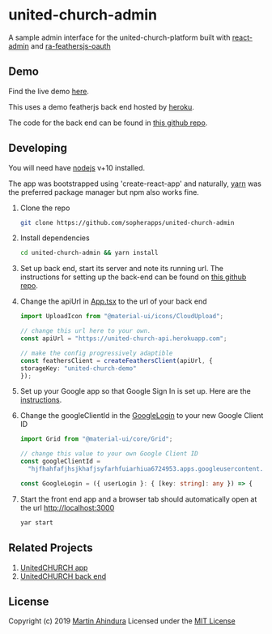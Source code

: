 # united-church-admin

A sample admin interface for the united-church-platform built with [react-admin](https://marmelab.com/react-admin) and [ra-feathersjs-oauth](https://github.com/sopherapps/ra-feathers-oauth)

## Demo

Find the live demo [here](https://united-church.firebaseapp.com).

This uses a demo featherjs back end hosted by [heroku](https://united-church-api.herokuapp.com/docs).

The code for the back end can be found in [this github repo](https://github.com/sopherapps/united-church-api).

## Developing

You will need have [nodejs](https://nodejs.org) v+10 installed.

The app was bootstrapped using 'create-react-app' and naturally, [yarn](https://yarnpkg.com/lang/en/docs/install) was the preferred package manager but npm also works fine.

1. Clone the repo

    ```bash
    git clone https://github.com/sopherapps/united-church-admin
    ```

2. Install dependencies

    ```bash
    cd united-church-admin && yarn install
    ```

3. Set up back end, start its server and note its running url. The instructions for setting up the back-end can be found on [this github repo](https://github.com/sopherapps/united-church-api).

4. Change the apiUrl in [App.tsx](./src/App.tsx) to the url of your back end

    ```typescript
    import UploadIcon from "@material-ui/icons/CloudUpload";

    // change this url here to your own.
    const apiUrl = "https://united-church-api.herokuapp.com";

    // make the config progressively adaptible
    const feathersClient = createFeathersClient(apiUrl, {
    storageKey: "united-church-demo"
    });

    ```

5. Set up your Google app so that Google Sign In is set up. Here are the [instructions](https://developers.google.com/identity/sign-in/web/sign-in#before_you_begin).
6. Change the googleClientId in the [GoogleLogin](./src/components/screens/GoogleLosing.tsx) to your new Google Client ID

    ```typescript
    import Grid from "@material-ui/core/Grid";

    // change this value to your own Google Client ID
    const googleClientId =
      "hjfhahfafjhsjkhafjsyfarhfuiarhiua6724953.apps.googleusercontent.com";

    const GoogleLogin = ({ userLogin }: { [key: string]: any }) => {
    ```

7. Start the front end app and a browser tab should automatically open at the url [http://localhost:3000](http://localhost:3000)

    ```bash
    yar start
    ```

## Related Projects

1. [UnitedCHURCH app](https://github.com/sopherapps/united-church-mobile)
2. [UnitedCHURCH back end](https://github.com/sopherapps/united-church-api)

## License

Copyright (c) 2019 [Martin Ahindura](https://github.com/Tinitto) Licensed under the [MIT License](./LICENSE)
